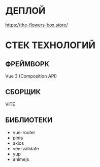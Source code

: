 # ДЕПЛОЙ
https://the-flowers-box.store/

# СТЕК ТЕХНОЛОГИЙ
## ФРЕЙМВОРК
Vue 3 (Composition API)
## СБОРЩИК
VITE
## БИБЛИОТЕКИ
- vue-router
- pinia
- axios
- vee-validate
- yup
- animejs

